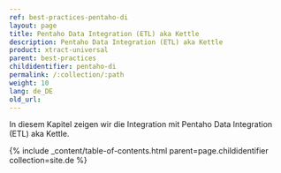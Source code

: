 ```yaml
---
ref: best-practices-pentaho-di
layout: page
title: Pentaho Data Integration (ETL) aka Kettle
description: Pentaho Data Integration (ETL) aka Kettle
product: xtract-universal
parent: best-practices
childidentifier: pentaho-di
permalink: /:collection/:path
weight: 10
lang: de_DE
old_url: 
---
```



In diesem Kapitel zeigen wir die Integration mit Pentaho Data Integration (ETL) aka Kettle.<br>

{% include _content/table-of-contents.html parent=page.childidentifier collection=site.de %}